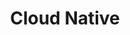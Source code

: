 ---
title: Cloud Native
layout: collection
permalink: /cloud-native/
collection: cloud-native
# entries_layout: grid
sort_by: date # (default) title
sort_order: reverse # forward (default), reverse
classes: wide
---